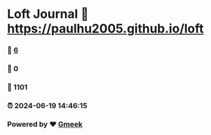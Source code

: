 # Loft Journal :link: https://paulhu2005.github.io/loft 
### :page_facing_up: [6](https://paulhu2005.github.io/loft/tag.html) 
### :speech_balloon: 0 
### :hibiscus: 1101 
### :alarm_clock: 2024-06-19 14:46:15 
### Powered by :heart: [Gmeek](https://github.com/Meekdai/Gmeek)

